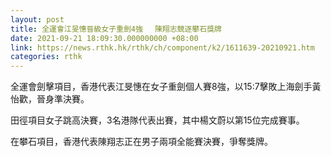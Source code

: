 ```yaml
---
layout: post
title: 全運會江旻憓晉級女子重劍4強　 陳翔志競逐攀石獎牌
date: 2021-09-21 18:09:30.000000000 +08:00
link: https://news.rthk.hk/rthk/ch/component/k2/1611639-20210921.htm
categories: rthk
---
```


全運會劍擊項目，香港代表江旻憓在女子重劍個人賽8強，以15:7擊敗上海劍手黃怡歡，晉身準決賽。

田徑項目女子跳高決賽，3名港隊代表出賽，其中楊文蔚以第15位完成賽事。

在攀石項目，香港代表陳翔志正在男子兩項全能賽決賽，爭奪獎牌。
